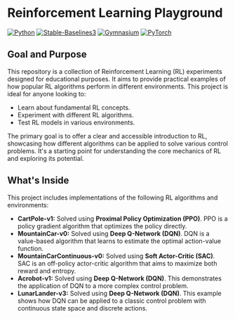 # Reinforcement Learning Playground

[![Python](https://img.shields.io/badge/Python-3.9+-blue.svg)](https://www.python.org/downloads/)
[![Stable-Baselines3](https://img.shields.io/badge/Stable--Baselines3-2.6.0-brightgreen.svg)](https://stable-baselines3.readthedocs.io/en/master/)
[![Gymnasium](https://img.shields.io/badge/Gymnasium-1.1.1-yellow.svg)](https://gymnasium.farama.org/)
[![PyTorch](https://img.shields.io/badge/PyTorch-%23EE4C2C.svg?style=flat&logo=PyTorch&logoColor=white)](https://pytorch.org/)

## Goal and Purpose

This repository is a collection of Reinforcement Learning (RL) experiments designed for educational purposes. It aims to provide practical examples of how popular RL algorithms perform in different environments. This project is ideal for anyone looking to:

- Learn about fundamental RL concepts.
- Experiment with different RL algorithms.
- Test RL models in various environments.

The primary goal is to offer a clear and accessible introduction to RL, showcasing how different algorithms can be applied to solve various control problems. It's a starting point for understanding the core mechanics of RL and exploring its potential.

## What's Inside

This project includes implementations of the following RL algorithms and environments:

- **CartPole-v1:** Solved using **Proximal Policy Optimization (PPO)**. PPO is a policy gradient algorithm that optimizes the policy directly.
- **MountainCar-v0:** Solved using **Deep Q-Network (DQN)**. DQN is a value-based algorithm that learns to estimate the optimal action-value function.
- **MountainCarContinuous-v0:** Solved using **Soft Actor-Critic (SAC)**. SAC is an off-policy actor-critic algorithm that aims to maximize both reward and entropy.
- **Acrobot-v1:** Solved using **Deep Q-Network (DQN)**. This demonstrates the application of DQN to a more complex control problem.
- **LunarLander-v3:** Solved using **Deep Q-Network (DQN)**. This example shows how DQN can be applied to a classic control problem with continuous state space and discrete actions.

